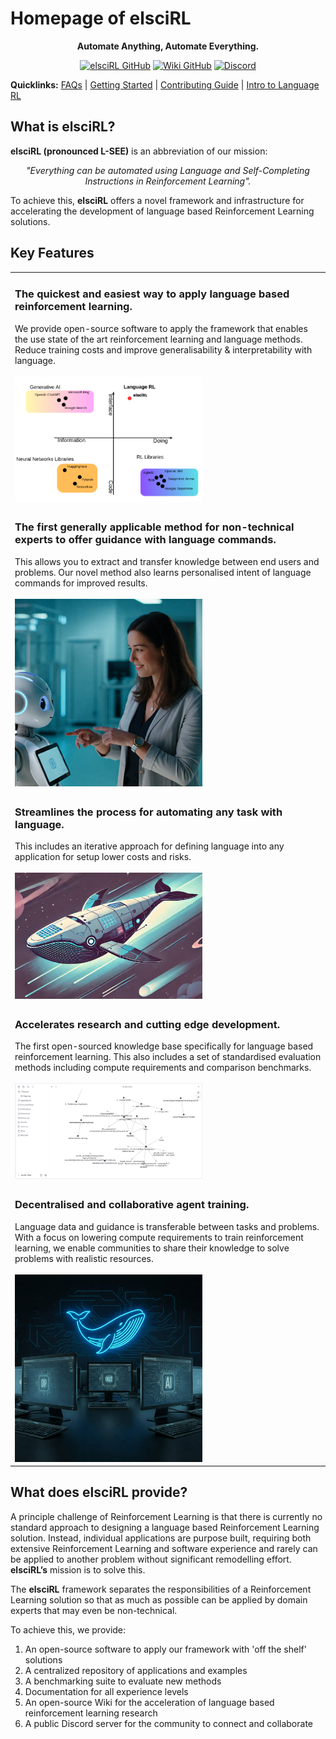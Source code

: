 # Homepage of elsciRL

<div align="center">

**Automate Anything, Automate Everything.**

</div>

<div align="center">

<a href="https://github.com/pdfosborne/elsciRL">![elsciRL GitHub](https://img.shields.io/github/watchers/pdfosborne/elsciRL?style=for-the-badge&logo=github&label=elsciRL&link=https%3A%2F%2Fgithub.com%2Fpdfosborne%2FelsciRL)</a> <a href="https://github.com/pdfosborne/elsciRL-Wiki">![Wiki GitHub](https://img.shields.io/github/watchers/pdfosborne/elsciRL-Wiki?style=for-the-badge&logo=github&label=elsciRL-Wiki&link=https%3A%2F%2Fgithub.com%2Fpdfosborne%2FelsciRL-Wiki)</a> <a href="https://discord.gg/GgaqcrYCxt">![Discord](https://img.shields.io/discord/1310579689315893248?style=for-the-badge&logo=discord&label=Discord&link=https%3A%2F%2Fdiscord.com%2Fchannels%2F1184202186469683200%2F1184202186998173878)</a>

</div>

**Quicklinks:**  [FAQs](<./FAQs.md>) | [Getting Started](<./Documentation/I - Introduction/1 - Getting Started.md>) | [Contributing Guide](<./Documentation/0 - Prerequisites/1 - New Contributors.md>) | [Intro to Language RL](<./Documentation/III - Language RL/1 - Introduction to Language RL.md>)


## What is elsciRL?

**elsciRL (pronounced L-SEE)** is an abbreviation of our mission: 

<div align="center">
 <i>"Everything can be automated using Language and Self-Completing Instructions in Reinforcement Learning".</i>
</div>

To achieve this, **elsciRL** offers a novel framework and infrastructure for accelerating the development of language based Reinforcement Learning solutions.

## Key Features

<div class="table_component" role="region" tabindex="0">
<table>
    <tbody>
        <tr>
            <td><h3>The quickest and easiest way to apply language based reinforcement learning.</h2>We provide open-source software to apply the framework that enables the use state of the art reinforcement learning and language methods. Reduce training costs and improve generalisability & interpretability with language.<br><br><img src="https://github.com/pdfosborne/elsciRL-Wiki/blob/main/Resources/images/elscirl_market_chart.png?raw=true" width="300" /></td>
        </tr>
        <tr>
            <td><h3>The first generally applicable method for non-technical experts to offer guidance with language commands.</h3>This allows you to extract and transfer knowledge between end users and problems. Our novel method also learns personalised intent of language commands for improved results.<br><br> <img src="https://github.com/pdfosborne/elsciRL-Wiki/blob/main/Resources/images/elsciRL-Wiki-robot-talking.jpg?raw=true" width="300" /></td>
        </tr>
        <tr>
            <td><h3>Streamlines the process for automating any task with language.</h3>This includes an iterative approach for defining language into any application for setup lower costs and risks.<br><br> <img src="https://github.com/pdfosborne/elsciRL-Wiki/blob/main/Resources/images/elsciRL-Wiki-whale-zooming.png?raw=true" width="300" /> </td>
        </tr>
        <tr>
            <td><h3>Accelerates research and cutting edge development.</h3> The first open-sourced knowledge base specifically for language based reinforcement learning. This also includes a set of standardised evaluation methods including compute requirements and comparison benchmarks. <br><br> <img src="https://github.com/pdfosborne/elsciRL-Wiki/blob/main/Resources/images/elsciRL-Wiki-Graph-Example.png?raw=true" width="300" /></td>
        </tr>
        <tr>
            <td><h3>Decentralised and collaborative agent training.</h3>Language data and guidance is transferable between tasks and problems. With a focus on lowering compute requirements to train reinforcement learning, we enable communities to share their knowledge to solve problems with realistic resources.<br><br> <img src="https://github.com/pdfosborne/elsciRL-Wiki/blob/main/Resources/images/elsciRL-Wiki-decentralised.jpg?raw=true" width="300" /></td>
        </tr>
    </tbody>
</table>

</div>

## What does elsciRL provide?

A principle challenge of Reinforcement Learning is that there is currently no standard approach to designing a language based Reinforcement Learning solution. Instead, individual applications are purpose built, requiring both extensive Reinforcement Learning and software experience and rarely can be applied to another problem without significant remodelling effort. **elsciRL’s** mission is to solve this.

The **elsciRL** framework separates the responsibilities of a Reinforcement Learning solution so that as much as possible can be applied by domain experts that may even be non-technical. 

To achieve this, we provide:

1. An open-source software to apply our framework with 'off the shelf' solutions
2. A centralized repository of applications and examples
3. A benchmarking suite to evaluate new methods 
4. Documentation for all experience levels
5. An open-source Wiki for the acceleration of language based reinforcement learning research
6. A public Discord server for the community to connect and collaborate



